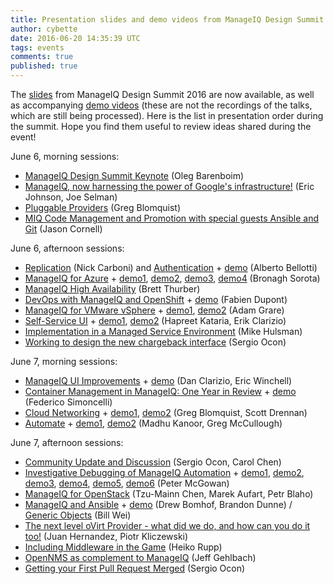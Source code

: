 ```yaml
---
title: Presentation slides and demo videos from ManageIQ Design Summit
author: cybette
date: 2016-06-20 14:35:39 UTC
tags: events
comments: true
published: true
---
```


The [slides](http://www.slideshare.net/ManageIQ/presentations) from ManageIQ Design Summit 2016 are now available, as well as accompanying [demo videos](https://www.youtube.com/playlist?list=PLQAAGwo9CYO_HZhdNjXbjlH1puO9nFn4n) (these are not the recordings of the talks, which are still being processed). Here is the list in presentation order during the summit. Hope you find them useful to review ideas shared during the event!

June 6, morning sessions:

* [ManageIQ Design Summit Keynote](http://www.slideshare.net/ManageIQ/keynote-oleg-barenboim-manageiq-design-summit-2016) (Oleg Barenboim)
* [ManageIQ, now harnessing the power of Google's infrastructure!](http://www.slideshare.net/ManageIQ/google-cloud-platform-eric-johnson-joe-selman-manageiq-design-summit-2016) (Eric Johnson, Joe Selman)
* [Pluggable Providers](http://www.slideshare.net/ManageIQ/pluggable-providers-greg-blomquist-manageiq-design-summit-2016) (Greg Blomquist)
* [MIQ Code Management and Promotion with special guests Ansible and Git](http://www.slideshare.net/ManageIQ/code-management-and-promotion-ddt-jason-cornell-manageiq-design-summit-2016) (Jason Cornell)

June 6, afternoon sessions:

* [Replication](http://www.slideshare.net/ManageIQ/replication-nick-carboni-manageiq-design-summit-2016) (Nick Carboni) and [Authentication](http://www.slideshare.net/ManageIQ/authentication-alberto-bellotti-manageiq-design-summit-2016) + [demo](https://www.youtube.com/watch?v=KLQmTplVYbE) (Alberto Bellotti)	
* [ManageIQ for Azure](http://www.slideshare.net/ManageIQ/azure-bronagh-sorota-manageiq-design-summit-2016) + [demo1](https://www.youtube.com/watch?v=e8GSQ2JX0NM), [demo2](https://www.youtube.com/watch?v=7c84VwVBjn4), [demo3](https://www.youtube.com/watch?v=QqUEXQNtZiM), [demo4](https://www.youtube.com/watch?v=8HKFYFF-pCE) (Bronagh Sorota)
* [ManageIQ High Availability](http://www.slideshare.net/ManageIQ/high-availability-brett-thurber-manageiq-design-summit-2016) (Brett Thurber)	
* [DevOps with ManageIQ and OpenShift](http://www.slideshare.net/ManageIQ/devops-with-openshift-fabien-dupont-manageiq-design-summit-2016) + [demo](https://www.youtube.com/watch?v=bEkS9nxIdb8) (Fabien Dupont)
* [ManageIQ for VMware vSphere](http://www.slideshare.net/ManageIQ/vmware-vsphere-adam-grare-manageiq-design-summit-2016) + [demo1](https://www.youtube.com/watch?v=jXdTR57wFkw), [demo2](https://www.youtube.com/watch?v=LM467glp2LI) (Adam Grare)	
* [Self-Service UI](http://www.slideshare.net/ManageIQ/selfservice-ui-hapreet-kataria-erik-clarizio-manageiq-design-summit-2016) + [demo1](https://www.youtube.com/watch?v=gPpqfA3xqW4), [demo2](https://www.youtube.com/watch?v=LNsLY9lbGFs) (Hapreet Kataria, Erik Clarizio)
* [Implementation in a Managed Service Environment](http://www.slideshare.net/ManageIQ/managed-services-mike-hulsman-manageiq-design-summit-2016) (Mike Hulsman)	
* [Working to design the new chargeback interface](http://www.slideshare.net/ManageIQ/new-chargeback-sergio-ocon-manageiq-design-summit-2016) (Sergio Ocon)

June 7, morning sessions:

* [ManageIQ UI Improvements](http://www.slideshare.net/ManageIQ/ui-improvements-dan-clarizio-eric-winchell-manageiq-design-summit-2016) + [demo](https://www.youtube.com/watch?v=ikAshtnQG0o) (Dan Clarizio, Eric Winchell)
* [Container Management in ManageIQ: One Year in Review](http://www.slideshare.net/ManageIQ/container-management-federico-simoncelli-manageiq-design-summit-2016) + [demo](https://www.youtube.com/watch?v=wCCANYPbZ8Y) (Federico Simoncelli)
* [Cloud Networking](http://www.slideshare.net/ManageIQ/cloud-networking-greg-blomquist-scott-drennan-lokesh-jain-manageiq-design-summit-2016) + [demo1](https://www.youtube.com/watch?v=TC4HnG3Cpno), [demo2](https://www.youtube.com/watch?v=hGYJTkMQNZY) (Greg Blomquist, Scott Drennan)
* [Automate](http://www.slideshare.net/ManageIQ/automate-madhu-kanoor-greg-mccullough-manageiq-design-summit-2016) + [demo1](https://www.youtube.com/watch?v=hntHJk4uTqs), [demo2](https://www.youtube.com/watch?v=YQoNBkzPePU) (Madhu Kanoor, Greg McCullough)

June 7, afternoon sessions:

* [Community Update and Discussion](http://www.slideshare.net/ManageIQ/community-carol-chen-sergio-ocon-manageiq-design-summit-2016) (Sergio Ocon, Carol Chen)	
* [Investigative Debugging of ManageIQ Automation](http://www.slideshare.net/ManageIQ/investigative-debugging-peter-mcgowan-manageiq-design-summit-2016) + [demo1](https://www.youtube.com/watch?v=5zDU2Fz7pq4), [demo2](https://www.youtube.com/watch?v=NNd8sJJ57O4), [demo3](https://www.youtube.com/watch?v=k0b6wLaDLwE), [demo4](https://www.youtube.com/watch?v=mZYz4ZM1hpA), [demo5](https://www.youtube.com/watch?v=LVUAN3tkrP8), [demo6](https://www.youtube.com/watch?v=lyLxanQPkhs) (Peter McGowan)
* [ManageIQ for OpenStack](http://www.slideshare.net/ManageIQ/openstack-tzumainn-chen-marek-aufart-petr-blaho-manageiq-design-summit-2016) (Tzu-Mainn Chen, Marek Aufart, Petr Blaho)	
* [ManageIQ and Ansible](http://www.slideshare.net/ManageIQ/ansible-tower-drew-bomhof-brandon-dunne-manageiq-design-summit-2016) + [demo](https://www.youtube.com/watch?v=hdTBpNkzWGk) (Drew Bomhof, Brandon Dunne) / [Generic Objects](http://www.slideshare.net/ManageIQ/generic-objects-bill-wei-manageiq-design-summit-2016) (Bill Wei)
* [The next level oVirt Provider - what did we do, and how can you do it too!](http://www.slideshare.net/ManageIQ/ovirt-juan-hernandez-piotr-kliczewski-manageiq-design-summit-2016) (Juan Hernandez, Piotr Kliczewski)	
* [Including Middleware in the Game](http://www.slideshare.net/ManageIQ/middleware-heiko-rupp-manageiq-design-summit-2016) (Heiko Rupp)
* [OpenNMS as complement to ManageIQ](http://www.slideshare.net/ManageIQ/opennms-jeff-gehlbach-manageiq-design-summit-2016) (Jeff Gehlbach)	
* [Getting your First Pull Request Merged](http://www.slideshare.net/ManageIQ/first-pull-request-sergio-ocon-manageiq-design-summit-2016) (Sergio Ocon)